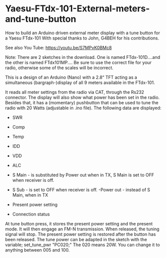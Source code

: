 # Yaesu-FTdx-101-External-meters-and-tune-button
How to build an Arduino driven external meter display with a tune button for a Yaesu FTdx-101
With special thanks to John, G4BEH for his contributions.

See also You Tube: https://youtu.be/S7MPvK0BMc8

Note: There are 2 sketches in the download. One is named FTdx-101D....and the other is named FTdx101MP....
Be sure to use the correct file for your radio, otherwise some of the scales will be incorrect.

This is a design of an Arduino (Nano) with a 2.8“ TFT acting as a simultaneous (bargraph-)display of all 9 meters available in the FTdx-101.

It reads all meter settings from the radio via CAT, through the Rs232 connector. 
The display will also show what power has been set in the radio. Besides that, it has a (momentary) pushbutton that can be used to tune the radio with 20 Watts (adjustable in .ino file).
The following data are displayed:

- SWR
- Comp
- Temp
- IDD
- VDD
- ALC
- S Main - is substituted by Power out when in TX,  S Main is set to OFF when receiver is off.
- S Sub  -  is set to OFF when receiver is off.
-Power out - instead of S Main, when in TX
 
- Present power setting
- Connection status

At tune button press, it stores the present power setting and the present mode. It will then engage an FM-N transmission. 
When released, the tuning signal will stop. The present power setting is restored after the button has been released. The tune power can be adapted in the sketch with the variable; set_tune_pwr "PC020;" The 020 means 20W. You can change it to anything between 005 and 100. 
